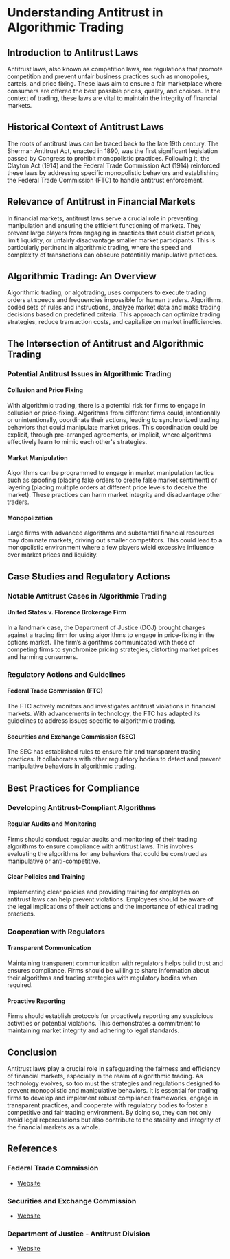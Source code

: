# Understanding Antitrust in Algorithmic Trading

## Introduction to Antitrust Laws

Antitrust laws, also known as competition laws, are regulations that promote competition and prevent unfair business practices such as monopolies, cartels, and price fixing. These laws aim to ensure a fair marketplace where consumers are offered the best possible prices, quality, and choices. In the context of trading, these laws are vital to maintain the integrity of financial markets.

## Historical Context of Antitrust Laws

The roots of antitrust laws can be traced back to the late 19th century. The Sherman Antitrust Act, enacted in 1890, was the first significant legislation passed by Congress to prohibit monopolistic practices. Following it, the Clayton Act (1914) and the Federal Trade Commission Act (1914) reinforced these laws by addressing specific monopolistic behaviors and establishing the Federal Trade Commission (FTC) to handle antitrust enforcement.

## Relevance of Antitrust in Financial Markets

In financial markets, antitrust laws serve a crucial role in preventing manipulation and ensuring the efficient functioning of markets. They prevent large players from engaging in practices that could distort prices, limit liquidity, or unfairly disadvantage smaller market participants. This is particularly pertinent in algorithmic trading, where the speed and complexity of transactions can obscure potentially manipulative practices.

## Algorithmic Trading: An Overview

Algorithmic trading, or algotrading, uses computers to execute trading orders at speeds and frequencies impossible for human traders. Algorithms, coded sets of rules and instructions, analyze market data and make trading decisions based on predefined criteria. This approach can optimize trading strategies, reduce transaction costs, and capitalize on market inefficiencies.

## The Intersection of Antitrust and Algorithmic Trading

### Potential Antitrust Issues in Algorithmic Trading

#### Collusion and Price Fixing

With algorithmic trading, there is a potential risk for firms to engage in collusion or price-fixing. Algorithms from different firms could, intentionally or unintentionally, coordinate their actions, leading to synchronized trading behaviors that could manipulate market prices. This coordination could be explicit, through pre-arranged agreements, or implicit, where algorithms effectively learn to mimic each other's strategies.

#### Market Manipulation

Algorithms can be programmed to engage in market manipulation tactics such as spoofing (placing fake orders to create false market sentiment) or layering (placing multiple orders at different price levels to deceive the market). These practices can harm market integrity and disadvantage other traders.

#### Monopolization

Large firms with advanced algorithms and substantial financial resources may dominate markets, driving out smaller competitors. This could lead to a monopolistic environment where a few players wield excessive influence over market prices and liquidity.

## Case Studies and Regulatory Actions

### Notable Antitrust Cases in Algorithmic Trading

#### United States v. Florence Brokerage Firm

In a landmark case, the Department of Justice (DOJ) brought charges against a trading firm for using algorithms to engage in price-fixing in the options market. The firm’s algorithms communicated with those of competing firms to synchronize pricing strategies, distorting market prices and harming consumers.

### Regulatory Actions and Guidelines

#### Federal Trade Commission (FTC)

The FTC actively monitors and investigates antitrust violations in financial markets. With advancements in technology, the FTC has adapted its guidelines to address issues specific to algorithmic trading.

#### Securities and Exchange Commission (SEC)

The SEC has established rules to ensure fair and transparent trading practices. It collaborates with other regulatory bodies to detect and prevent manipulative behaviors in algorithmic trading.

## Best Practices for Compliance

### Developing Antitrust-Compliant Algorithms

#### Regular Audits and Monitoring

Firms should conduct regular audits and monitoring of their trading algorithms to ensure compliance with antitrust laws. This involves evaluating the algorithms for any behaviors that could be construed as manipulative or anti-competitive.

#### Clear Policies and Training

Implementing clear policies and providing training for employees on antitrust laws can help prevent violations. Employees should be aware of the legal implications of their actions and the importance of ethical trading practices.

### Cooperation with Regulators

#### Transparent Communication

Maintaining transparent communication with regulators helps build trust and ensures compliance. Firms should be willing to share information about their algorithms and trading strategies with regulatory bodies when required.

#### Proactive Reporting

Firms should establish protocols for proactively reporting any suspicious activities or potential violations. This demonstrates a commitment to maintaining market integrity and adhering to legal standards.

## Conclusion

Antitrust laws play a crucial role in safeguarding the fairness and efficiency of financial markets, especially in the realm of algorithmic trading. As technology evolves, so too must the strategies and regulations designed to prevent monopolistic and manipulative behaviors. It is essential for trading firms to develop and implement robust compliance frameworks, engage in transparent practices, and cooperate with regulatory bodies to foster a competitive and fair trading environment. By doing so, they can not only avoid legal repercussions but also contribute to the stability and integrity of the financial markets as a whole.

## References

### Federal Trade Commission
- [Website](https://www.ftc.gov/)

### Securities and Exchange Commission
- [Website](https://www.sec.gov/)

### Department of Justice - Antitrust Division
- [Website](https://www.justice.gov/atr)